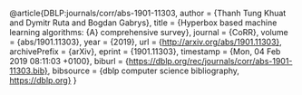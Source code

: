 @article{DBLP:journals/corr/abs-1901-11303,
  author    = {Thanh Tung Khuat and
               Dymitr Ruta and
               Bogdan Gabrys},
  title     = {Hyperbox based machine learning algorithms: {A} comprehensive survey},
  journal   = {CoRR},
  volume    = {abs/1901.11303},
  year      = {2019},
  url       = {http://arxiv.org/abs/1901.11303},
  archivePrefix = {arXiv},
  eprint    = {1901.11303},
  timestamp = {Mon, 04 Feb 2019 08:11:03 +0100},
  biburl    = {https://dblp.org/rec/journals/corr/abs-1901-11303.bib},
  bibsource = {dblp computer science bibliography, https://dblp.org}
}